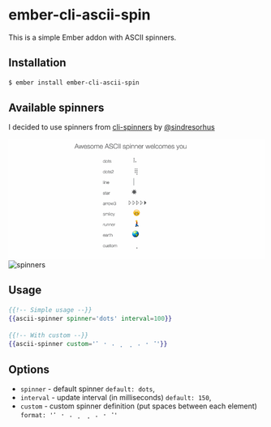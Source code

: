 # ember-cli-ascii-spin

This is a simple Ember addon with ASCII spinners.


## Installation

```sh
$ ember install ember-cli-ascii-spin
```

## Available spinners
I decided to use spinners from [cli-spinners](https://github.com/sindresorhus/cli-spinners) by [@sindresorhus](https://github.com/sindresorhus/)

![spinners](https://github.com/imanhodjaev/ember-cli-ascii-spin/blob/master/samples.gif)
![spinners](https://github.com/sindresorhus/cli-spinners/blob/master/screenshot.gif)

## Usage

```hbs
{{!-- Simple usage --}}
{{ascii-spinner spinner='dots' interval=100}}

{{!-- With custom --}}
{{ascii-spinner custom='⠁ ⠂ ⠄ ⡀ ⢀ ⠠ ⠐ ⠈'}}
```

## Options
* `spinner` - default spinner `default: dots`,
* `interval` - update interval (in milliseconds) `default: 150`,
* `custom` - custom spinner definition (put spaces between each element) `format: '⠁ ⠂ ⠄ ⡀ ⢀ ⠠ ⠐ ⠈'`
